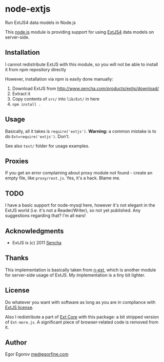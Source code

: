 # node-extjs

Run ExtJS4 data models in Node.js 

This [node.js](http://nodejs.org) module is providing support for using [ExtJS4](http://www.sencha.com/products/extjs/) data models on server-side. 

## Installation

I cannot redistribute ExtJS with this module, so you will not be able to install it from npm repository directly 

However, installation via npm is easily done manually: 

1. Download ExtJS from http://www.sencha.com/products/extjs/download/
2. Extract it
3. Copy contents of <code>src/</code> into <code>lib/Ext/</code> in here
4. <code>npm install .</code>

## Usage

Basically, all it takes is <code>require('extjs')</code>. <b>Warning:</b> a common mistake is to do <code>Ext=require('extjs')</code>. Don't. 

See also <code>test/</code> folder for usage examples.

## Proxies

If you get an error complaining about proxy module not found - create an empty file, like <code>proxy/rest.js</code>. Yes, it's a hack. Blame me. 

## TODO

I have a basic support for node-mysql here, however it's not elegant in the ExtJS world (i.e. it's not a Reader/Writer), so not yet published. Any suggestions regarding that? I'm all ears!

## Acknowledgments

* ExtJS is (c) 2011 [Sencha](http://sencha.com/)

## Thanks

This implementation is basically taken from [n-ext](https://github.com/xcambar/n-ext), which is another module for server-side usage of ExtJS. My implementation is a tiny bit lighter. 

## License

Do whatever you want with software as long as you are in compliance with [ExtJS license](http://www.sencha.com/products/extjs/license/). 

Also I redistribute a part of [Ext Core](http://www.sencha.com/products/extcore/) with this package: a bit stripped version of <code>Ext-more.js</code>. A significant piece of browser-related code is removed from it. 

## Author

Egor Egorov <me@egorfine.com>

